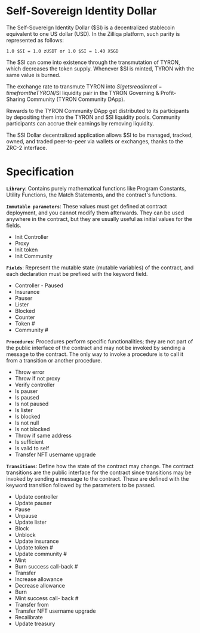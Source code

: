 # Self-Sovereign Identity Dollar

The Self-Sovereign Identity Dollar ($SI) is a decentralized stablecoin equivalent to one US dollar (USD). In the Zilliqa platform, such parity is represented as follows: 

```
1.0 $SI = 1.0 zUSDT or 1.0 $SI = 1.40 XSGD
```

The $SI can come into existence through the transmutation of TYRON, which decreases the token supply. Whenever $SI is minted, TYRON with the same value is burned.

The exchange rate to transmute TYRON into $SI gets read in real-time from the TYRON/$SI liquidity pair in the TYRON Governing & Profit-Sharing Community (TYRON Community DApp).

Rewards to the TYRON Community DApp get distributed to its participants by depositing them into the TYRON and $SI liquidity pools. Community participants can accrue their earnings by removing liquidity.
 
The SSI Dollar decentralized application allows $SI to be managed, tracked, owned, and traded peer-to-peer via wallets or exchanges, thanks to the ZRC-2 interface.

# Specification

**```Library```**: Contains purely mathematical functions like Program Constants, Utility Functions, the Match Statements, and the contract's functions. 

**```Immutable parameters```**: These values must get defined at contract deployment, and you cannot modify them afterwards. They can be used anywhere in the contract, but they are usually useful as initial values for the fields.
   - Init Controller 
  - Proxy
  - Init token
  - Init Community

**```Fields```**: Represent the mutable state (mutable variables) of the contract, and each declaration must be prefixed with the keyword field.
   - Controller
    - Paused
  - Insurance 
  - Pauser
 - Lister
  - Blocked
- Counter
 - Token #
- Community #

**```Procedures```**: Procedures perform specific functionalities; they are not part of the public interface of the contract and may not be invoked by sending a message to the contract. The only way to invoke a procedure is to call it from a transition or another procedure. 

- Throw error
- Throw if not proxy
- Verify controller
- Is pauser
- Is paused
- Is not paused
- Is lister
- Is blocked
- Is not null
- Is not blocked
- Throw if same address
- Is sufficient
- Is valid to self
- Transfer NFT username upgrade

**```Transitions```**: Define how the state of the contract may change. The contract transitions are the public interface for the contract since transitions may be invoked by sending a message to the contract. 
These are defined with the keyword transition followed by the parameters to be passed.

- Update controller
- Update pauser
- Pause
- Unpause
- Update lister
- Block
- Unblock
- Update insurance
- Update token #
- Update community #
- Mint
- Burn success call-back #
- Transfer
- Increase allowance
- Decrease allowance
- Burn
- Mint success call- back #
- Transfer from
- Transfer NFT username upgrade
- Recalibrate
- Update treasury